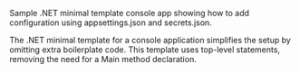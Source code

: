 Sample .NET minimal template console app showing how to add configuration using appsettings.json and secrets.json.

The .NET minimal template for a console application simplifies the setup by omitting extra boilerplate code. This template uses top-level statements, removing the need for a Main method declaration.
